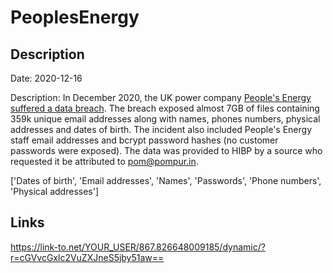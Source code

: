 # PeoplesEnergy

## Description

Date: 2020-12-16

Description:
In December 2020, the UK power company <a href="https://www.bbc.com/news/technology-55350995" target="_blank" rel="noopener">People's Energy suffered a data breach</a>. The breach exposed almost 7GB of files containing 359k unique email addresses along with names, phones numbers, physical addresses and dates of birth. The incident also included People's Energy staff email addresses and bcrypt password hashes (no customer passwords were exposed). The data was provided to HIBP by a source who requested it be attributed to pom@pompur.in.


['Dates of birth', 'Email addresses', 'Names', 'Passwords', 'Phone numbers', 'Physical addresses']

## Links

https://link-to.net/YOUR_USER/867.826648009185/dynamic/?r=cGVvcGxlc2VuZXJneS5jby51aw==
